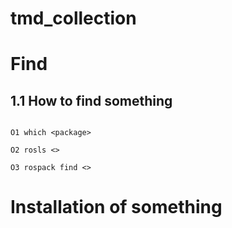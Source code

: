 # tmd_collection

# Find

## 1.1 How to find something
```

O1 which <package>

O2 rosls <>

O3 rospack find <>

```

# Installation of something

